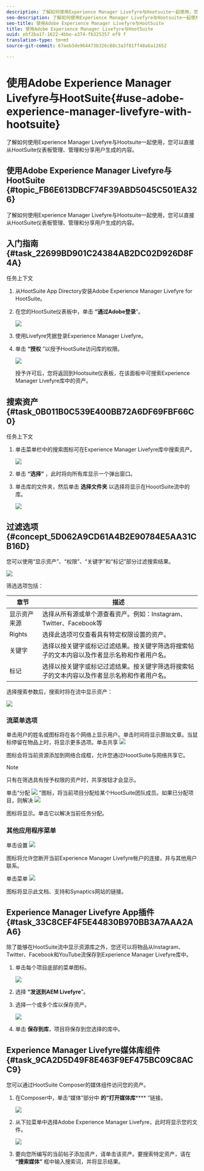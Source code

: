 ```yaml
---
description: 了解如何使用Experience Manager Livefyre与Hootsuite一起使用，您可以直接从HootSuite仪表板管理、管理和分享用户生成的内容。
seo-description: 了解如何使用Experience Manager Livefyre与Hootsuite一起使用，您可以直接从HootSuite仪表板管理、管理和分享用户生成的内容。
seo-title: 使用Adobe Experience Manager Livefyre与HootSuite
title: 使用Adobe Experience Manager Livefyre与HootSuite
uuid: ebf2ba17-1622-4bbe-a374-fb325357 ef9 f
translation-type: tm+mt
source-git-commit: 67aeb3de964473b326c88c3a3f81ff48a6a12652

---
```



# 使用Adobe Experience Manager Livefyre与HootSuite{#use-adobe-experience-manager-livefyre-with-hootsuite}

了解如何使用Experience Manager Livefyre与Hootsuite一起使用，您可以直接从HootSuite仪表板管理、管理和分享用户生成的内容。

## 使用Adobe Experience Manager Livefyre与HootSuite {#topic_FB6E613DBCF74F39ABD5045C501EA326}

了解如何使用Experience Manager Livefyre与Hootsuite一起使用，您可以直接从HootSuite仪表板管理、管理和分享用户生成的内容。

## 入门指南 {#task_22699BD901C24384AB2DC02D926D8F4A}

任务上下文

1. 从HootSuite App Directory安装Adobe Experience Manager Livefyre for HootSuite。

1. 在您的HootSuite仪表板中，单击 **“通过Adobe登录**”。

   ![](assets/hootsuite-login.png)

1. 使用Livefyre凭据登录Experience Manager Livefyre。
1. 单击 **“授权** ”以授予HootSuite访问库的权限。

   ![](assets/hootsuite-authorize.png)

   授予许可后，您将返回到Hootsuite仪表板，在该面板中可搜索Experience Manager Livefyre库中的资产。

## 搜索资产 {#task_0B011B0C539E400BB72A6DF69FBF66C0}

任务上下文

1. 单击菜单栏中的搜索图标可在Experience Manager Livefyre库中搜索资产。

   ![](assets/hootsuite-search.png)

1. 单击 **“选择”** ，此时将向所有库显示一个弹出窗口。
1. 单击库的文件夹，然后单击 **选择文件夹** 以选择将显示在HoootSuite流中的库。

   ![](assets/hootsuite-select.png)

## 过滤选项 {#concept_5D062A9CD61A4B2E90784E5AA31CB16D}

您可以使用“显示资产”、“权限”、“关键字”和“标记”部分过滤搜索结果。

![](assets/hootsuite-filters.png)

筛选选项包括：

| 章节 | 描述 |
|--- |--- |
| 显示资产来源 | 选择从所有源或单个源查看资产。例如：Instagram、Twitter、Facebook等 |
| Rights | 选择此选项可仅查看具有特定权限设置的资产。 |
| 关键字 | 选择以按关键字或标记过滤结果。按关键字筛选将搜索帖子的文本内容以及作者显示名称和作者用户名。 |
| 标记 | 选择以按关键字或标记过滤结果。按关键字筛选将搜索帖子的文本内容以及作者显示名称和作者用户名。 |

选择搜索参数后，搜索时将在流中显示资产：

![](assets/hootsuite-stream.png)

### 流菜单选项

单击用户的姓名或图标将在各个网络上显示用户。单击时间将显示原始文章。当鼠标停留在物品上时，将显示更多选项。单击共享 ![](assets/share.png)

图标会将当前资源添加到网络合成框，允许您通过HoootSuite与网络共享它。

>[!NOTE]
>
>只有在筛选具有授予权限的资产时，共享按钮才会显示。

单击“分配 ![](assets/assign.png) ”图标，将当前项目分配给某个HootSuite团队成员。如果已分配项目，则解决 ![](assets/resolve.png)

图标将显示。单击它以解决当前任务分配。

### 其他应用程序菜单

单击设置 ![](assets/settings.png)

图标将允许您断开当前Experience Manager Livefyre帐户的连接，并与其他用户联系。

单击菜单 ![](assets/menu.png)

图标将显示此文档、支持和Synaptics网站的链接。

## Experience Manager Livefyre App插件 {#task_33C8CEF4F5E44830B970BB3A7AAA2AA6}

除了能够在HootSuite流中显示资源库之外，您还可以将物品从Instagram、Twitter、Facebook和YouTube流保存到Experience Manager Livefyre库中。

1. 单击每个项目底部的菜单图标。

   ![](assets/hootsuite-menu-icon.png)

1. 选择 **“发送到AEM Livefyre**”。
1. 选择一个或多个库以保存资产。

   ![](assets/hootsuite-save.png)

1. 单击 **保存到库**，项目将保存到您选择的库中。

## Experience Manager Livefyre媒体库组件 {#task_9CA2D5D49F8E463F9EF475BC09C8ACC9}

您可以通过HootSuite Composer的媒体组件访问您的资产。

1. 在Composer中，单击“媒体”部分中 **的“打开媒体库****** ”链接。

   ![](assets/hootsuite-open-media-library.png)

1. 从下拉菜单中选择Adobe Experience Manager Livefyre，此时将显示您的文件。

   ![](assets/hootsuite-aem-files.png)

1. 要向您所编写的当前帖子添加资产，请单击该资产。要搜索特定资产，请在 **“搜索媒体”** 框中输入搜索词，并将显示结果。
